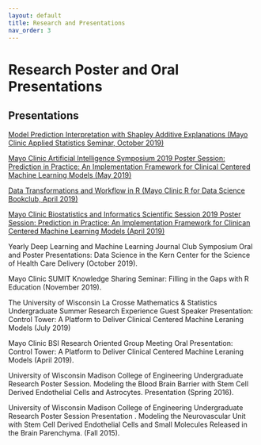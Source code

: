 ```yaml
---
layout: default
title: Research and Presentations
nav_order: 3
---
```


# Research Poster and Oral Presentations


## Presentations                     

[Model Prediction Interpretation with Shapley Additive Explanations (Mayo Clinic Applied Statistics Seminar, October 2019)](https://github.com/delashu/SHAP) 

[Mayo Clinic Artificial Intelligence Symposium 2019 Poster Session: Prediction in Practice: An Implementation Framework for Clinical Centered Machine Learning Models (May 2019)](https://github.com/delashu/Mayo-Clinic-Artificial-Intelligence-Symposium-2019)

[Data Transformations and Workflow in R (Mayo Clinic R for Data Science Bookclub, April 2019)](https://github.com/delashu/Mayo-Clinic-R-for-Data-Science-Bookclub-Presentation)

[Mayo Clinic Biostatistics and Informatics Scientific Session 2019 Poster Session: Prediction in Practice: An Implementation Framework for Clinican Centered Machine Learning Models (April 2019)](https://github.com/delashu/Mayo-Clinic-BSI-Scientific-Session-2019)

Yearly Deep Learning and Machine Learning Journal Club Symposium Oral and Poster Presentations: Data Science in the Kern Center for the Science of Health Care Delivery (October 2019).

Mayo Clinic SUMIT Knowledge Sharing Seminar: Filling in the Gaps with R Education (November 2019). 

The University of Wisconsin La Crosse Mathematics & Statistics Undergraduate Summer Research Experience Guest Speaker Presentation: Control Tower: A Platform to Deliver Clinical Centered Machine Leraning Models (July 2019)

Mayo Clinic BSI Research Oriented Group Meeting Oral Presentation: Control Tower: A Platform to Deliver Clinical Centered Machine Leraning Models (April 2019). 

University of Wisconsin Madison College of Engineering Undergraduate Research Poster Session. Modeling the Blood Brain Barrier with Stem Cell Derived Endothelial Cells and Astrocytes. Presentation (Spring 2016). 

University of Wisconsin Madison College of Engineering Undergraduate Research Poster Session Presentation . Modeling the Neurovascular Unit with Stem Cell Derived Endothelial Cells and Small Molecules Released in the Brain Parenchyma. (Fall 2015). 

 